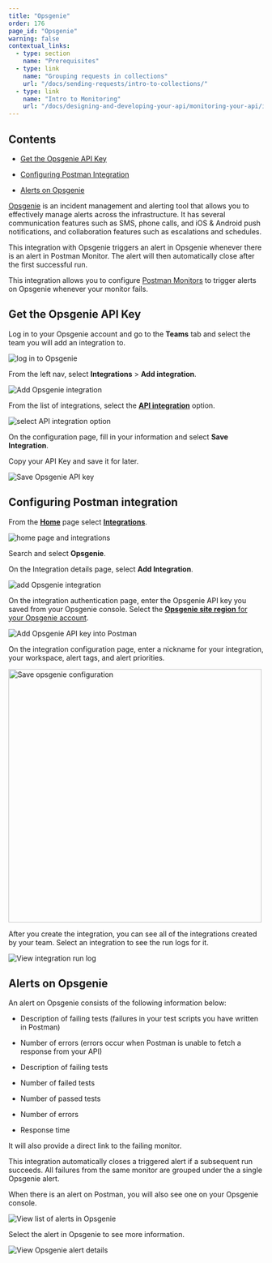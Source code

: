 ```yaml
---
title: "Opsgenie"
order: 176
page_id: "Opsgenie"
warning: false
contextual_links:
  - type: section
    name: "Prerequisites"
  - type: link
    name: "Grouping requests in collections"
    url: "/docs/sending-requests/intro-to-collections/"
  - type: link
    name: "Intro to Monitoring"
    url: "/docs/designing-and-developing-your-api/monitoring-your-api/intro-monitors/"
---
```


## Contents

* [Get the Opsgenie API Key](#get-the-opsgenie-api-key)

* [Configuring Postman Integration](#configuring-postman-integration)

* [Alerts on Opsgenie](#alerts-on-opsgenie)

[Opsgenie](https://www.atlassian.com/software/opsgenie) is an incident management and alerting tool that allows you to effectively manage alerts across the infrastructure. It has several communication features such as SMS, phone calls, and iOS & Android push notifications, and collaboration features such as escalations and schedules.

This integration with Opsgenie triggers an alert in Opsgenie whenever there is an alert in Postman Monitor. The alert will then automatically close after the first successful run.

This integration allows you to configure [Postman Monitors](/docs/designing-and-developing-your-api/monitoring-your-api/intro-monitors/) to trigger alerts on Opsgenie whenever your monitor fails.

## Get the Opsgenie API Key

Log in to your Opsgenie account and go to the **Teams** tab and select the team you will add an integration to.

![log in to Opsgenie](https://assets.postman.com/postman-docs/opsgenie-teams-select-bb.jpg)

From the left nav, select **Integrations** > **Add integration**.

![Add Opsgenie integration](https://assets.postman.com/postman-docs/opsgenie-teams-add-integration-bb.jpg)

From the list of integrations, select the [**API integration**](https://support.atlassian.com/opsgenie/docs/what-is-a-default-api-integration/) option.

![select API integration option](https://assets.postman.com/postman-docs/opsgenie-search-select-api.jpg)

On the configuration page, fill in your information and select **Save Integration**.

Copy your API Key and save it for later.

![Save Opsgenie API key](https://assets.postman.com/postman-docs/opsgenie-save-integration.jpg)

## Configuring Postman integration

From the **[Home](https://go.postman.co/home)** page select **[Integrations](https://go.postman.co/integrations)**.

![home page and integrations](https://assets.postman.com/postman-docs/home-integrations.jpg)

Search and select **Opsgenie**.

On the Integration details page, select **Add Integration**.

![add Opsgenie integration](https://assets.postman.com/postman-docs/opsgenie-add-integration-b.jpg)

On the integration authentication page, enter the Opsgenie API key you saved from your Opsgenie console. Select the [**Opsgenie site region** for your Opsgenie account](https://support.atlassian.com/opsgenie/docs/opsgenie-data-residency/).

![Add Opsgenie API key into Postman](https://assets.postman.com/postman-docs/opsgenie-with-api-key.jpg)

On the integration configuration page, enter a nickname for your integration, your workspace, alert tags, and alert priorities.

<img src="https://assets.postman.com/postman-docs/opsgenie-save-configuration-b.jpg" alt="Save opsgenie configuration" width="500px"/>

After you create the integration, you can see all of the integrations created by your team. Select an integration to see the run logs for it.

![View integration run log](https://assets.postman.com/postman-docs/opsgenie-run-logs.jpg)

## Alerts on Opsgenie

An alert on Opsgenie consists of the following information below:

* Description of failing tests (failures in your test scripts you have written in Postman)
* Number of errors (errors occur when Postman is unable to fetch a response from your API)

* Description of failing tests
* Number of failed tests
* Number of passed tests
* Number of errors
* Response time

It will also provide a direct link to the failing monitor.

This integration automatically closes a triggered alert if a subsequent run succeeds. All failures from the same monitor are grouped under the a single Opsgenie alert.

When there is an alert on Postman, you will also see one on your Opsgenie console.

![View list of alerts in Opsgenie](https://assets.postman.com/postman-docs/opsgenie-alerts-list-bb.jpg)

Select the alert in Opsgenie to see more information.

![View Opsgenie alert details](https://assets.postman.com/postman-docs/opsgenie-alerts-details.jpg)
